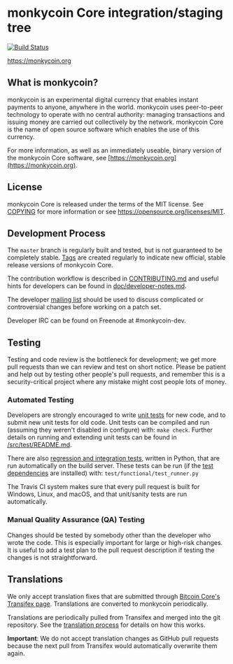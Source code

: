 monkycoin Core integration/staging tree
=====================================

[![Build Status](https://travis-ci.org/monkycoin-project/monkycoin.svg?branch=master)](https://travis-ci.org/monkycoin-project/monkycoin)

https://monkycoin.org

What is monkycoin?
----------------

monkycoin is an experimental digital currency that enables instant payments to
anyone, anywhere in the world. monkycoin uses peer-to-peer technology to operate
with no central authority: managing transactions and issuing money are carried
out collectively by the network. monkycoin Core is the name of open source
software which enables the use of this currency.

For more information, as well as an immediately useable, binary version of
the monkycoin Core software, see [https://monkycoin.org](https://monkycoin.org).

License
-------

monkycoin Core is released under the terms of the MIT license. See [COPYING](COPYING) for more
information or see https://opensource.org/licenses/MIT.

Development Process
-------------------

The `master` branch is regularly built and tested, but is not guaranteed to be
completely stable. [Tags](https://github.com/monkycoin-project/monkycoin/tags) are created
regularly to indicate new official, stable release versions of monkycoin Core.

The contribution workflow is described in [CONTRIBUTING.md](CONTRIBUTING.md)
and useful hints for developers can be found in [doc/developer-notes.md](doc/developer-notes.md).

The developer [mailing list](https://groups.google.com/forum/#!forum/monkycoin-dev)
should be used to discuss complicated or controversial changes before working
on a patch set.

Developer IRC can be found on Freenode at #monkycoin-dev.

Testing
-------

Testing and code review is the bottleneck for development; we get more pull
requests than we can review and test on short notice. Please be patient and help out by testing
other people's pull requests, and remember this is a security-critical project where any mistake might cost people
lots of money.

### Automated Testing

Developers are strongly encouraged to write [unit tests](src/test/README.md) for new code, and to
submit new unit tests for old code. Unit tests can be compiled and run
(assuming they weren't disabled in configure) with: `make check`. Further details on running
and extending unit tests can be found in [/src/test/README.md](/src/test/README.md).

There are also [regression and integration tests](/test), written
in Python, that are run automatically on the build server.
These tests can be run (if the [test dependencies](/test) are installed) with: `test/functional/test_runner.py`

The Travis CI system makes sure that every pull request is built for Windows, Linux, and macOS, and that unit/sanity tests are run automatically.

### Manual Quality Assurance (QA) Testing

Changes should be tested by somebody other than the developer who wrote the
code. This is especially important for large or high-risk changes. It is useful
to add a test plan to the pull request description if testing the changes is
not straightforward.

Translations
------------

We only accept translation fixes that are submitted through [Bitcoin Core's Transifex page](https://www.transifex.com/projects/p/bitcoin/).
Translations are converted to monkycoin periodically.

Translations are periodically pulled from Transifex and merged into the git repository. See the
[translation process](doc/translation_process.md) for details on how this works.

**Important**: We do not accept translation changes as GitHub pull requests because the next
pull from Transifex would automatically overwrite them again.
